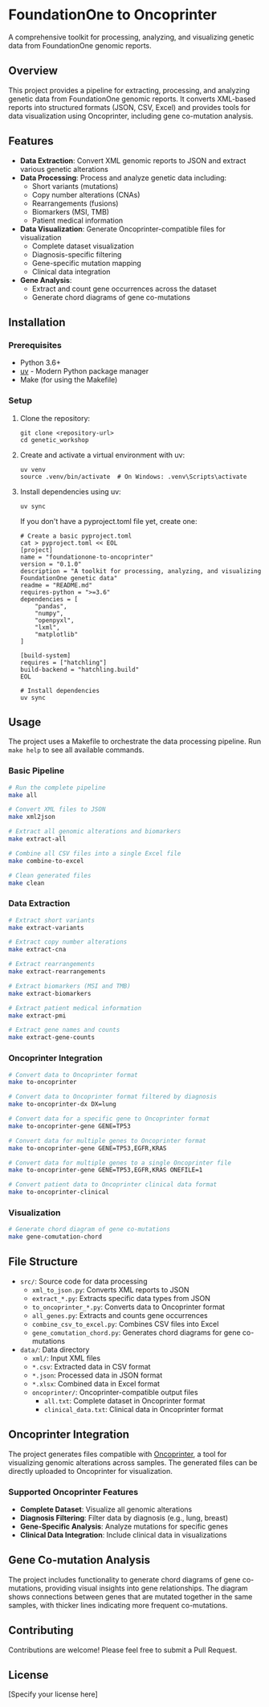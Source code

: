 # FoundationOne to Oncoprinter

A comprehensive toolkit for processing, analyzing, and visualizing genetic data from FoundationOne genomic reports.

## Overview

This project provides a pipeline for extracting, processing, and analyzing genetic data from FoundationOne genomic reports. It converts XML-based reports into structured formats (JSON, CSV, Excel) and provides tools for data visualization using Oncoprinter, including gene co-mutation analysis.

## Features

- **Data Extraction**: Convert XML genomic reports to JSON and extract various genetic alterations
- **Data Processing**: Process and analyze genetic data including:
  - Short variants (mutations)
  - Copy number alterations (CNAs)
  - Rearrangements (fusions)
  - Biomarkers (MSI, TMB)
  - Patient medical information
- **Data Visualization**: Generate Oncoprinter-compatible files for visualization
  - Complete dataset visualization
  - Diagnosis-specific filtering
  - Gene-specific mutation mapping
  - Clinical data integration
- **Gene Analysis**: 
  - Extract and count gene occurrences across the dataset
  - Generate chord diagrams of gene co-mutations

## Installation

### Prerequisites

- Python 3.6+
- [uv](https://github.com/astral-sh/uv) - Modern Python package manager
- Make (for using the Makefile)

### Setup

1. Clone the repository:
   ```
   git clone <repository-url>
   cd genetic_workshop
   ```

2. Create and activate a virtual environment with uv:
   ```
   uv venv
   source .venv/bin/activate  # On Windows: .venv\Scripts\activate
   ```

3. Install dependencies using uv:
   ```
   uv sync
   ```

   If you don't have a pyproject.toml file yet, create one:
   ```
   # Create a basic pyproject.toml
   cat > pyproject.toml << EOL
   [project]
   name = "foundationone-to-oncoprinter"
   version = "0.1.0"
   description = "A toolkit for processing, analyzing, and visualizing FoundationOne genetic data"
   readme = "README.md"
   requires-python = ">=3.6"
   dependencies = [
       "pandas",
       "numpy",
       "openpyxl",
       "lxml",
       "matplotlib"
   ]

   [build-system]
   requires = ["hatchling"]
   build-backend = "hatchling.build"
   EOL

   # Install dependencies
   uv sync
   ```

## Usage

The project uses a Makefile to orchestrate the data processing pipeline. Run `make help` to see all available commands.

### Basic Pipeline

```bash
# Run the complete pipeline
make all

# Convert XML files to JSON
make xml2json

# Extract all genomic alterations and biomarkers
make extract-all

# Combine all CSV files into a single Excel file
make combine-to-excel

# Clean generated files
make clean
```

### Data Extraction

```bash
# Extract short variants
make extract-variants

# Extract copy number alterations
make extract-cna

# Extract rearrangements
make extract-rearrangements

# Extract biomarkers (MSI and TMB)
make extract-biomarkers

# Extract patient medical information
make extract-pmi

# Extract gene names and counts
make extract-gene-counts
```

### Oncoprinter Integration

```bash
# Convert data to Oncoprinter format
make to-oncoprinter

# Convert data to Oncoprinter format filtered by diagnosis
make to-oncoprinter-dx DX=lung

# Convert data for a specific gene to Oncoprinter format
make to-oncoprinter-gene GENE=TP53

# Convert data for multiple genes to Oncoprinter format
make to-oncoprinter-gene GENE=TP53,EGFR,KRAS

# Convert data for multiple genes to a single Oncoprinter file
make to-oncoprinter-gene GENE=TP53,EGFR,KRAS ONEFILE=1

# Convert patient data to Oncoprinter clinical data format
make to-oncoprinter-clinical
```

### Visualization

```bash
# Generate chord diagram of gene co-mutations
make gene-comutation-chord
```

## File Structure

- `src/`: Source code for data processing
  - `xml_to_json.py`: Converts XML reports to JSON
  - `extract_*.py`: Extracts specific data types from JSON
  - `to_oncoprinter_*.py`: Converts data to Oncoprinter format
  - `all_genes.py`: Extracts and counts gene occurrences
  - `combine_csv_to_excel.py`: Combines CSV files into Excel
  - `gene_comutation_chord.py`: Generates chord diagrams for gene co-mutations
- `data/`: Data directory
  - `xml/`: Input XML files
  - `*.csv`: Extracted data in CSV format
  - `*.json`: Processed data in JSON format
  - `*.xlsx`: Combined data in Excel format
  - `oncoprinter/`: Oncoprinter-compatible output files
    - `all.txt`: Complete dataset in Oncoprinter format
    - `clinical_data.txt`: Clinical data in Oncoprinter format

## Oncoprinter Integration

The project generates files compatible with [Oncoprinter](https://www.cbioportal.org/oncoprinter), a tool for visualizing genomic alterations across samples. The generated files can be directly uploaded to Oncoprinter for visualization.

### Supported Oncoprinter Features

- **Complete Dataset**: Visualize all genomic alterations
- **Diagnosis Filtering**: Filter data by diagnosis (e.g., lung, breast)
- **Gene-Specific Analysis**: Analyze mutations for specific genes
- **Clinical Data Integration**: Include clinical data in visualizations

## Gene Co-mutation Analysis

The project includes functionality to generate chord diagrams of gene co-mutations, providing visual insights into gene relationships. The diagram shows connections between genes that are mutated together in the same samples, with thicker lines indicating more frequent co-mutations.

## Contributing

Contributions are welcome! Please feel free to submit a Pull Request.

## License

[Specify your license here]